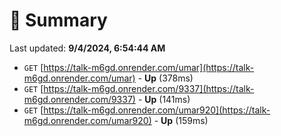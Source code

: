 # 📖 Summary
Last updated: **9/4/2024, 6:54:44 AM**

- `GET` [https://talk-m6gd.onrender.com/umar](https://talk-m6gd.onrender.com/umar) - **Up** (378ms)
- `GET` [https://talk-m6gd.onrender.com/9337](https://talk-m6gd.onrender.com/9337) - **Up** (141ms)
- `GET` [https://talk-m6gd.onrender.com/umar920](https://talk-m6gd.onrender.com/umar920) - **Up** (159ms)
